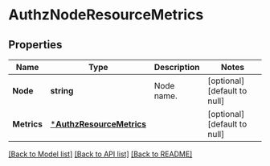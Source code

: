 # AuthzNodeResourceMetrics

## Properties
Name | Type | Description | Notes
------------ | ------------- | ------------- | -------------
**Node** | **string** | Node name. | [optional] [default to null]
**Metrics** | [***AuthzResourceMetrics**](authz.resource_metrics.md) |  | [optional] [default to null]

[[Back to Model list]](../README.md#documentation-for-models) [[Back to API list]](../README.md#documentation-for-api-endpoints) [[Back to README]](../README.md)

